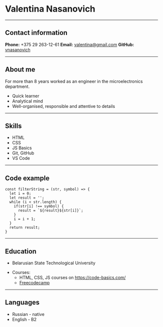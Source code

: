 # Valentina Nasanovich

---

## Contact information

**Phone:** +375 29 263-12-61
**Email:** valentina@gmail.com
**GitHub:** [vnasanovich](https://github.com/vnasanovich)

---

## About me

For more than 8 years worked as an engineer in the microelectronics department.

- Quick learner
- Analytical mind
- Well-organised, responsible and attentive to details

---

## Skills

- HTML
- CSS
- JS Basics
- Git, GitHub
- VS Code

---

## Code example

```
const filterString = (str, symbol) => {
  let i = 0;
  let result = '';
  while (i < str.length) {
    if(str[i] !== symbol) {
      result = `${result}${str[i]}`;
    }
    i = i + 1;
  }
  return result;
}
```

---

## Education

- Belarusian State Technological University

* Courses:
  - HTML, CSS, JS courses on <https://code-basics.com/>
  - [Freecodecamp](https://www.freecodecamp.org/)

---

## Languages

- Russian - native
- English - B2
